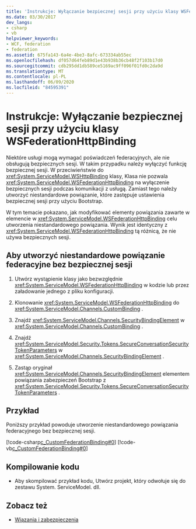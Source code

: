 ```yaml
---
title: 'Instrukcje: Wyłączanie bezpiecznej sesji przy użyciu klasy WSFederationHttpBinding'
ms.date: 03/30/2017
dev_langs:
- csharp
- vb
helpviewer_keywords:
- WCF, federation
- federation
ms.assetid: 675fa143-6a4e-4be3-8afc-673334ab55ec
ms.openlocfilehash: df057d64feb89d1e43b938b36cb48f2f103b17d0
ms.sourcegitcommit: cdb295dd1db589ce5169ac9ff096f01fd0c2da9d
ms.translationtype: MT
ms.contentlocale: pl-PL
ms.lasthandoff: 06/09/2020
ms.locfileid: "84595391"
---
```

# <a name="how-to-disable-secure-sessions-on-a-wsfederationhttpbinding"></a>Instrukcje: Wyłączanie bezpiecznej sesji przy użyciu klasy WSFederationHttpBinding

Niektóre usługi mogą wymagać poświadczeń federacyjnych, ale nie obsługują bezpiecznych sesji. W takim przypadku należy wyłączyć funkcję bezpiecznej sesji. W przeciwieństwie do <xref:System.ServiceModel.WSHttpBinding> klasy, Klasa nie pozwala <xref:System.ServiceModel.WSFederationHttpBinding> na wyłączenie bezpiecznych sesji podczas komunikacji z usługą. Zamiast tego należy utworzyć niestandardowe powiązanie, które zastępuje ustawienia bezpiecznej sesji przy użyciu Bootstrap.

W tym temacie pokazano, jak modyfikować elementy powiązania zawarte w elemencie w <xref:System.ServiceModel.WSFederationHttpBinding> celu utworzenia niestandardowego powiązania. Wynik jest identyczny z <xref:System.ServiceModel.WSFederationHttpBinding> tą różnicą, że nie używa bezpiecznych sesji.

## <a name="to-create-a-custom-federated-binding-without-secure-session"></a>Aby utworzyć niestandardowe powiązanie federacyjne bez bezpiecznej sesji

1. Utwórz wystąpienie klasy jako bezwzględnie <xref:System.ServiceModel.WSFederationHttpBinding> w kodzie lub przez załadowanie jednego z pliku konfiguracji.

2. Klonowanie <xref:System.ServiceModel.WSFederationHttpBinding> do <xref:System.ServiceModel.Channels.CustomBinding> .

3. Znajdź <xref:System.ServiceModel.Channels.SecurityBindingElement> w <xref:System.ServiceModel.Channels.CustomBinding> .

4. Znajdź <xref:System.ServiceModel.Security.Tokens.SecureConversationSecurityTokenParameters> w <xref:System.ServiceModel.Channels.SecurityBindingElement> .

5. Zastąp oryginał <xref:System.ServiceModel.Channels.SecurityBindingElement> elementem powiązania zabezpieczeń Bootstrap z <xref:System.ServiceModel.Security.Tokens.SecureConversationSecurityTokenParameters> .

## <a name="example"></a>Przykład

Poniższy przykład powoduje utworzenie niestandardowego powiązania federacyjnego bez bezpiecznej sesji.

[!code-csharp[c_CustomFederationBinding#0](../../../../samples/snippets/csharp/VS_Snippets_CFX/c_customfederationbinding/cs/c_customfederationbinding.cs#0)]
[!code-vb[c_CustomFederationBinding#0](../../../../samples/snippets/visualbasic/VS_Snippets_CFX/c_customfederationbinding/vb/c_customfederationbinding.vb#0)]

## <a name="compiling-the-code"></a>Kompilowanie kodu

- Aby skompilować przykład kodu, Utwórz projekt, który odwołuje się do zestawu System. ServiceModel. dll.

## <a name="see-also"></a>Zobacz też

- [Wiązania i zabezpieczenia](bindings-and-security.md)
